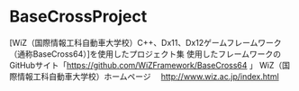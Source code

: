 # BaseCrossProject
[WiZ（国際情報工科自動車大学校）C++、Dx11、Dx12ゲームフレームワーク（通称BaseCross64）]を使用したプロジェクト集
使用したフレームワークのGitHubサイト「https://github.com/WiZFramework/BaseCross64 」
WiZ（国際情報工科自動車大学校）ホームページ 　http://www.wiz.ac.jp/index.html
